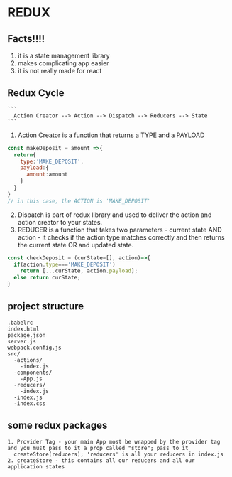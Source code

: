 #   REDUX
  ## Facts!!!!
  1. it is a state management library
  2. makes complicating app easier
  3. it is not really made for react
  
  ## Redux Cycle
    ```
      Action Creator --> Action --> Dispatch --> Reducers --> State
    ```
  1. Action Creator is a function that returns a TYPE and a PAYLOAD
  ```JAVASCRIPT
  const makeDeposit = amount =>{
    return{
      type:'MAKE_DEPOSIT',
      payload:{
        amount:amount
      }
    }
  }
  // in this case, the ACTION is 'MAKE_DEPOSIT'
  ```
  2. Dispatch is part of redux library and used to deliver the action and action creator to your states.
  3. REDUCER is a function that takes two parameters - current state AND action - it checks if the 
     action type matches correctly and then returns the current state OR and updated state.
  ```JAVASCRIPT
  const checkDeposit = (curState=[], action)=>{
    if(action.type==='MAKE_DEPOSIT')
      return [...curState, action.payload];
    else return curState;
  }
  ```
  ## project structure
  ```
  .babelrc
  index.html
  package.json
  server.js
  webpack.config.js
  src/
    -actions/
      -index.js
    -components/
      -App.js
    -reducers/
      -index.js
    -index.js
    -index.css
  ```

  ## some redux packages
    1. Provider Tag - your main App most be wrapped by the provider tag and you must pass to it a prop called "store"; pass to it
      createStore(reducers); 'reducers' is all your reducers in index.js
    2. createStore - this contains all our reducers and all our application states
